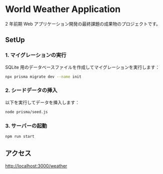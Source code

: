 # World Weather Application

2 年前期 Web アプリケーション開発の最終課題の成果物のプロジェクトです。

## SetUp

### 1. マイグレーションの実行

SQLite 用のデータベースファイルを作成してマイグレーションを実行します：

```bash
npx prisma migrate dev --name init
```

### 2. シードデータの挿入

以下を実行してデータを挿入します：

```bash
node prisma/seed.js
```

### 3. サーバーの起動

```bash
npm run start
```

## アクセス

[http://localhost:3000/weather](http://localhost:3000/weather)

